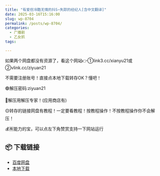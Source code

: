 ```yaml
---
title: "有爱但冷酷无情的抖S~失踪的经纪人[含中文翻译]"
date: 2025-03-16T15:16:00
slug: wp-8704
permalink: /posts/wp-8704/
categories:
  - 广播剧
  - 乙女抓
tags:

---
```


如果两个网盘都没有资源了，看这个网站👉①link3.cc/xianyu21或②vlink.cc/ziyuan21

不需要注册账号！直接点本地下载转存OK？懂吧！

🟢解压密码:ziyuan21

🔵解压用解压专家！(应用商店有)

🟡转存的链接网盘有教程！一定要看教程！按教程操作！不按教程操作你不会解压！

💰🈶能力的宝，可以点左下角赞赏支持一下网站运行

## 📦 下载链接
- [百度网盘](https://blziyuan21.com/pay-download/8704?key=8d7bd4ff4d&down_id=0)
- [本地下载](https://blziyuan21.com/pay-download/8704?key=8d7bd4ff4d&down_id=1)

